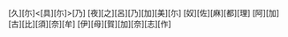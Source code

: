 [久][尓]<[具][尓]>[乃] [夜][之][呂][乃][加][美][尓] [奴][佐][麻][都][理] [阿][加][古][比][須][奈][牟] [伊][母][賀][加][奈][志][作]
